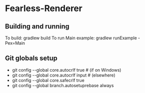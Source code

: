 Fearless-Renderer
=================

Building and running
--------------------
To build: gradlew build
To run Main example: gradlew runExample -Pex=Main


Git globals setup
-----------------
* git config --global core.autocrlf true # (if on Windows)
* git config --global core.autocrlf input # (elsewhere)
* git config --global core.safecrlf true
* git config --global branch.autosetuprebase always



